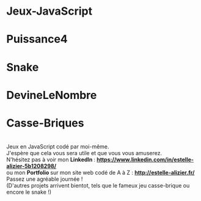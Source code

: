 # Jeux-JavaScript
# Puissance4 
# Snake
# DevineLeNombre
# Casse-Briques
<br>Jeux en JavaScript codé par moi-même. 
<br>J'espère que cela vous sera utile et que vous vous amuserez.
<br>N'hésitez pas à voir mon <strong> LinkedIn </strong> : <strong> https://www.linkedin.com/in/estelle-alizier-5b1208298/ </strong>
<br>ou mon <strong> Portfolio </strong> sur mon site web codé de A à Z : <strong> http://estelle-alizier.fr/ </strong>
<br>Passez une agréable journée !
<br>
(D'autres projets arrivent bientot, tels que le fameux jeu casse-brique ou encore le snake !)
